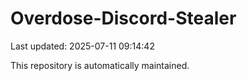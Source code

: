 # Overdose-Discord-Stealer

Last updated: 2025-07-11 09:14:42

This repository is automatically maintained.
